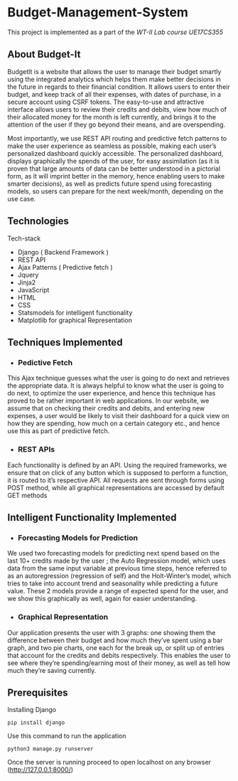 # Budget-Management-System

This project is implemented as a part of the _WT-II Lab course UE17CS355_

## About Budget-It

BudgetIt is a website that allows the user to manage their budget smartly using the integrated analytics which helps them make better decisions in the future in regards to their financial condition. It allows users to enter their budget, and keep track of all their expenses, with dates of purchase, in a secure account using CSRF tokens.
The easy-to-use and attractive interface allows users to review their credits and debits, view how much of their allocated money for the month is left currently, and brings it to the attention of the user if they go beyond their means, and are overspending. 

Most importantly, we use REST API routing and predictive fetch patterns to make the user experience as seamless as possible, making each user’s personalized dashboard quickly accessible. The personalized dashboard, displays graphically the spends of the user, for easy assimilation (as it is proven that large amounts of data can be better understood in a pictorial form, as it will imprint better in the memory, hence enabling users to make smarter decisions), as well as predicts future spend using forecasting models, so users can prepare for the next week/month, depending on the use case. 

## Technologies

Tech-stack
* Django ( Backend Framework )
* REST API
* Ajax Patterns ( Predictive fetch )
* Jquery
* Jinja2
* JavaScript
* HTML
* CSS
* Statsmodels for intelligent functionality
* Matplotlib for graphical Representation

## Techniques Implemented

* ### Pedictive Fetch

This Ajax technique guesses what the user is going to do next and retrieves the appropriate data. It is always helpful to know what the user is going to do next, to optimize the user experience, and hence this technique has proved to be rather important in web applications. In our website, we assume that on checking their credits and debits, and entering new expenses, a user would be likely to visit their dashboard for a quick view on how they are spending, how much on a certain category etc., and hence use this as part of predictive fetch.

* ### REST APIs

Each functionality is defined by an API. Using the required frameworks, we ensure that on click of any button which is supposed to perform a function, it is routed to it’s respective API. All requests are sent through forms using POST method, while all graphical representations are accessed by default GET methods

## Intelligent Functionality Implemented

* ### Forecasting Models for Prediction

We used two forecasting models for predicting next spend based on the last 
10+ credits made by the user ; the Auto Regression model, which uses data from the same input variable at previous time steps, hence referred to as an autoregression (regression of self) and the Holt-Winter’s model, which tries to take into account trend and seasonality while predicting a future value. These 2 models provide a range of expected spend for the user, and we show this graphically as well, again for easier understanding. 

* ### Graphical Representation

Our application presents the user with 3 graphs: one showing them the difference between their budget and how much they’ve spent using a bar graph, and two pie charts, one each for the break up, or split up of entries that account for the credits and debits respectively. This enables the user to see where they’re spending/earning most of their money, as well as tell how much they’re saving currently. 


## Prerequisites


Installing Django

```
pip install django
```

Use this command to run the application

```
python3 manage.py runserver
```
Once the server is running proceed to open localhost on any browser (http://127.0.0.1:8000/)


